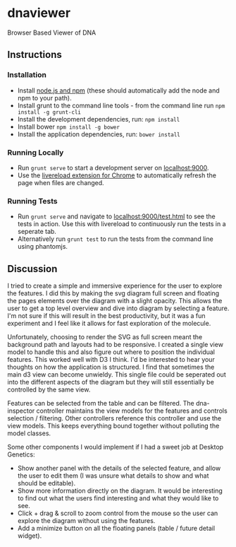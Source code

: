 # dnaviewer
Browser Based Viewer of DNA

## Instructions

### Installation

- Install [node.js and npm](http://nodejs.org/) (these should automatically add the node and npm to your path).
- Install grunt to the command line tools - from the command line run `npm install -g grunt-cli`
- Install the development dependencies, run: `npm install`
- Install bower `npm install -g bower`
- Install the application dependencies, run: `bower install`

### Running Locally

- Run `grunt serve` to start a development server on [localhost:9000](http://localhost:9000).
- Use the [livereload extension for Chrome](https://chrome.google.com/webstore/detail/jnihajbhpnppcggbcgedagnkighmdlei) to automatically refresh the page when files are changed.

### Running Tests

- Run `grunt serve` and navigate to [localhost:9000/test.html](http://localhost:9000/test.html) to see the tests in action. Use this with livereload to continuously run the tests in a seperate tab.
- Alternatively run `grunt test` to run the tests from the command line using phantomjs.

## Discussion

I tried to create a simple and immersive experience for the user to explore the features. I did this by making the svg diagram full screen and floating the pages elements over the diagram with a slight opacity. This allows the user to get a top level overview and dive into diagram by selecting a feature. I'm not sure if this will result in the best productivity, but it was a fun experiment and I feel like it allows for fast exploration of the molecule.

Unfortunately, choosing to render the SVG as full screen meant the background path and layouts had to be responsive. I created a single view model to 
handle this and also figure out where to position the individual features. This worked well with D3 I think. I'd be interested to hear your thoughts 
on how the application is structured. I find that sometimes the main d3 view can become unwieldy. This single file could be seperated out into the different
aspects of the diagram but they will still essentially be controlled by the same view.

Features can be selected from the table and can be filtered. The dna-inspector controller maintains the view models for the features and controls selection / filtering. Other controllers reference this controller and use the view models. This keeps everything bound together without polluting the model classes.

Some other components I would implement if I had a sweet job at Desktop Genetics:

-	Show another panel with the details of the selected feature, and allow the user to edit them (I was unsure what details to show and what should be editable).
-	Show more information directly on the diagram. It would be interesting to find out what the users find interesting and what they would like to see.
-	Click + drag & scroll to zoom control from the mouse so the user can explore the diagram without using the features.
-	Add a minimize button on all the floating panels (table / future detail widget).
